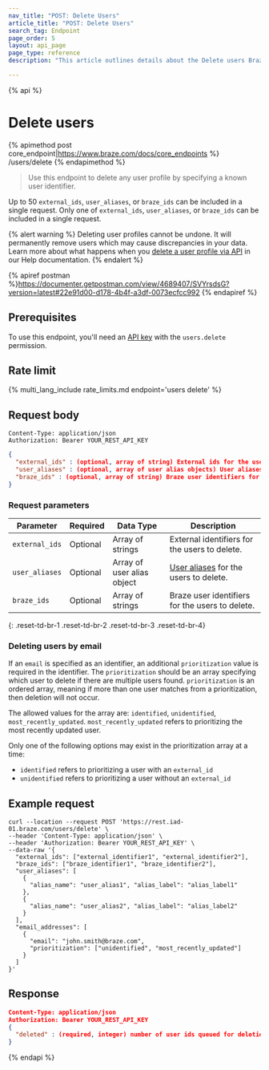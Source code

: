 ```yaml
---
nav_title: "POST: Delete Users"
article_title: "POST: Delete Users"
search_tag: Endpoint
page_order: 5
layout: api_page
page_type: reference
description: "This article outlines details about the Delete users Braze endpoint."

---
```

{% api %}
# Delete users
{% apimethod post core_endpoint|https://www.braze.com/docs/core_endpoints %} 
/users/delete
{% endapimethod %}

> Use this endpoint to delete any user profile by specifying a known user identifier.

Up to 50 `external_ids`, `user_aliases`, or `braze_ids` can be included in a single request. Only one of `external_ids`, `user_aliases`, or `braze_ids` can be included in a single request.

{% alert warning %}
Deleting user profiles cannot be undone. It will permanently remove users which may cause discrepancies in your data. Learn more about what happens when you [delete a user profile via API]({{site.baseurl}}/help/help_articles/api/delete_user/) in our Help documentation.
{% endalert %}

{% apiref postman %}https://documenter.getpostman.com/view/4689407/SVYrsdsG?version=latest#22e91d00-d178-4b4f-a3df-0073ecfcc992 {% endapiref %}

## Prerequisites

To use this endpoint, you'll need an [API key]({{site.baseurl}}/api/api_key/) with the `users.delete` permission.

## Rate limit

{% multi_lang_include rate_limits.md endpoint='users delete' %}

## Request body

```
Content-Type: application/json
Authorization: Bearer YOUR_REST_API_KEY
```

```json
{
  "external_ids" : (optional, array of string) External ids for the users to delete,
  "user_aliases" : (optional, array of user alias objects) User aliases for the users to delete,
  "braze_ids" : (optional, array of string) Braze user identifiers for the users to delete
}
```
### Request parameters

| Parameter      | Required | Data Type                  | Description                                                                                      |
| -------------- | -------- | -------------------------- | ------------------------------------------------------------------------------------------------ |
| `external_ids` | Optional | Array of strings           | External identifiers for the users to delete.                                                    |
| `user_aliases` | Optional | Array of user alias object | [User aliases]({{site.baseurl}}/api/objects_filters/user_alias_object/) for the users to delete. |
| `braze_ids`    | Optional | Array of strings           | Braze user identifiers for the users to delete.                                                  |
{: .reset-td-br-1 .reset-td-br-2 .reset-td-br-3  .reset-td-br-4}

### Deleting users by email
If an `email` is specified as an identifier, an additional `prioritization` value is required in the identifier. The `prioritization` should be an array specifying which user to delete if there are multiple users found. `prioritization` is an ordered array, meaning if more than one user matches from a prioritization, then deletion will not occur.

The allowed values for the array are: `identified`, `unidentified`, `most_recently_updated`. `most_recently_updated` refers to prioritizing the most recently updated user.

Only one of the following options may exist in the prioritization array at a time:
- `identified` refers to prioritizing a user with an `external_id`
- `unidentified` refers to prioritizing a user without an `external_id`

## Example request
```
curl --location --request POST 'https://rest.iad-01.braze.com/users/delete' \
--header 'Content-Type: application/json' \
--header 'Authorization: Bearer YOUR_REST_API_KEY' \
--data-raw '{
  "external_ids": ["external_identifier1", "external_identifier2"],
  "braze_ids": ["braze_identifier1", "braze_identifier2"],
  "user_aliases": [
    {
      "alias_name": "user_alias1", "alias_label": "alias_label1"
    },
    {
      "alias_name": "user_alias2", "alias_label": "alias_label2"
    }
  ],
  "email_addresses": [
    {
      "email": "john.smith@braze.com",
      "prioritization": ["unidentified", "most_recently_updated"]
    }
  ]
}'
```

## Response

```json
Content-Type: application/json
Authorization: Bearer YOUR_REST_API_KEY
{
  "deleted" : (required, integer) number of user ids queued for deletion
}
```
{% endapi %}


